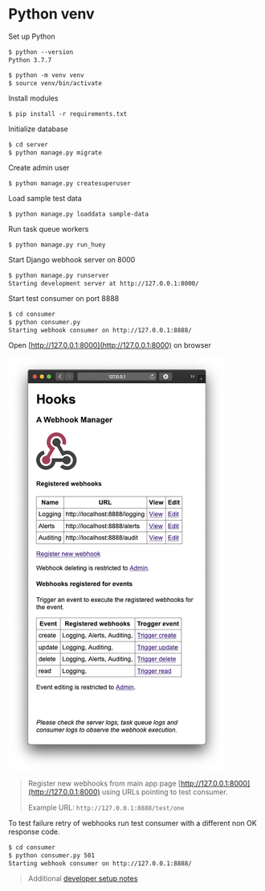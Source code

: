 # Python venv

Set up Python

```
$ python --version
Python 3.7.7
```

```
$ python -m venv venv
$ source venv/bin/activate
```

Install modules

```
$ pip install -r requirements.txt
```

Initialize database

```
$ cd server
$ python manage.py migrate
```

Create admin user

```
$ python manage.py createsuperuser
```

Load sample test data 

```
$ python manage.py loaddata sample-data
```

Run task queue workers

```
$ python manage.py run_huey
```

Start Django webhook server on 8000

```
$ python manage.py runserver
Starting development server at http://127.0.0.1:8000/
```

Start test consumer on port 8888

```
$ cd consumer
$ python consumer.py
Starting webhook consumer on http://127.0.0.1:8888/
```

Open [http://127.0.0.1:8000](http://127.0.0.1:8000) on browser

![Main web page](screenshots/webhook-app.png)

> Register new webhooks from main app page [http://127.0.0.1:8000](http://127.0.0.1:8000) using URLs pointing to test
consumer.
>
> Example URL: `http://127.0.0.1:8888/test/one`

To test failure retry of webhooks run test consumer with a different non OK response code.

```
$ cd consumer
$ python consumer.py 501
Starting webhook consumer on http://127.0.0.1:8888/
```


> Additional [developer setup notes](docs/developer-notes.md)
